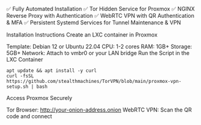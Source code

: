 ✅ Fully Automated Installation
✅ Tor Hidden Service for Proxmox
✅ NGINX Reverse Proxy with Authentication
✅ WebRTC VPN with QR Authentication & MFA
✅ Persistent Systemd Services for Tunnel Maintenance & VPN

Installation Instructions
Create an LXC container in Proxmox

Template: Debian 12 or Ubuntu 22.04
CPU: 1-2 cores
RAM: 1GB+
Storage: 5GB+
Network: Attach to vmbr0 or your LAN bridge
Run the Script in the LXC Container

```
apt update && apt install -y curl
curl -fsSL https://github.com/stealthmachines/TorVPN/blob/main/proxmox-vpn-setup.sh | bash
```

Access Proxmox Securely

Tor Browser: http://your-onion-address.onion
WebRTC VPN: Scan the QR code and connect
